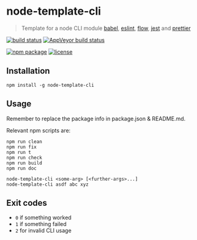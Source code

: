 # node-template-cli

> Template for a node CLI module
> [babel](https://babeljs.io/),
> [eslint](http://eslint.org/),
> [flow](https://flow.org/),
> [jest](https://facebook.github.io/jest/) and
> [prettier](https://github.com/prettier/prettier)

[![build status](https://img.shields.io/travis/jeysal/node-template-cli/master.svg?style=flat-square)](https://travis-ci.org/jeysal/node-template-cli)
[![AppVeyor build status](https://img.shields.io/appveyor/ci/jeysal/node-template-cli/master.svg?style=flat-square&label=windows+build)](https://ci.appveyor.com/project/jeysal/node-template-cli)

[![npm package](https://img.shields.io/npm/v/node-template-cli.svg?style=flat-square)](https://www.npmjs.com/package/node-template-cli)
[![license](https://img.shields.io/github/license/jeysal/node-template-cli.svg?style=flat-square)](https://github.com/jeysal/node-template-cli/blob/master/LICENSE)

## Installation

    npm install -g node-template-cli

## Usage

Remember to replace the package info in package.json & README.md.

Relevant npm scripts are:

```
npm run clean
npm run fix
npm run t
npm run check
npm run build
npm run doc
```

```
node-template-cli <some-arg> [<further-args>...]
node-template-cli asdf abc xyz
```

## Exit codes

* `0` if something worked
* `1` if something failed
* `2` for invalid CLI usage
